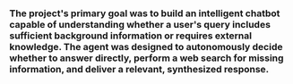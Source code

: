### The project's primary goal was to build an intelligent chatbot capable of understanding whether a user's query includes sufficient background information or requires external knowledge. The agent was designed to autonomously decide whether to answer directly, perform a web search for missing information, and deliver a relevant, synthesized response.
